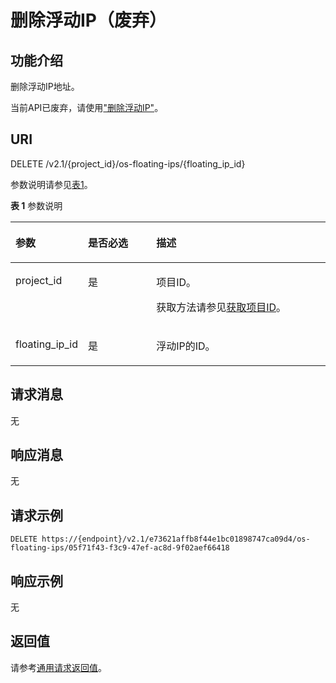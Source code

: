 # 删除浮动IP（废弃）<a name="ZH-CN_TOPIC_0065820819"></a>

## 功能介绍<a name="zh-cn_topic_0057972674_section41330139"></a>

删除浮动IP地址。

当前API已废弃，请使用["删除浮动IP"](https://support.huaweicloud.com/api-eip/eip_openstackapi_0010.html)。

## URI<a name="zh-cn_topic_0057972674_section36426933"></a>

DELETE /v2.1/\{project\_id\}/os-floating-ips/\{floating\_ip\_id\}

参数说明请参见[表1](#zh-cn_topic_0057972674_table32475667)。

**表 1**  参数说明

<a name="zh-cn_topic_0057972674_table32475667"></a>
<table><thead align="left"><tr id="zh-cn_topic_0057972674_row44937496"><th class="cellrowborder" valign="top" width="22.24%" id="mcps1.2.4.1.1"><p id="p5187119"><a name="p5187119"></a><a name="p5187119"></a>参数</p>
</th>
<th class="cellrowborder" valign="top" width="21.87%" id="mcps1.2.4.1.2"><p id="p17503500"><a name="p17503500"></a><a name="p17503500"></a>是否必选</p>
</th>
<th class="cellrowborder" valign="top" width="55.88999999999999%" id="mcps1.2.4.1.3"><p id="p8497414"><a name="p8497414"></a><a name="p8497414"></a>描述</p>
</th>
</tr>
</thead>
<tbody><tr id="zh-cn_topic_0057972674_row1664874"><td class="cellrowborder" valign="top" width="22.24%" headers="mcps1.2.4.1.1 "><p id="zh-cn_topic_0057972674_p637140"><a name="zh-cn_topic_0057972674_p637140"></a><a name="zh-cn_topic_0057972674_p637140"></a>project_id</p>
</td>
<td class="cellrowborder" valign="top" width="21.87%" headers="mcps1.2.4.1.2 "><p id="zh-cn_topic_0057972674_p51608407"><a name="zh-cn_topic_0057972674_p51608407"></a><a name="zh-cn_topic_0057972674_p51608407"></a>是</p>
</td>
<td class="cellrowborder" valign="top" width="55.88999999999999%" headers="mcps1.2.4.1.3 "><p id="p37593705"><a name="p37593705"></a><a name="p37593705"></a>项目ID。</p>
<p id="p1180512217438"><a name="p1180512217438"></a><a name="p1180512217438"></a>获取方法请参见<a href="获取项目ID.md">获取项目ID</a>。</p>
</td>
</tr>
<tr id="zh-cn_topic_0057972674_row102094505165"><td class="cellrowborder" valign="top" width="22.24%" headers="mcps1.2.4.1.1 "><p id="zh-cn_topic_0057972674_p620919503165"><a name="zh-cn_topic_0057972674_p620919503165"></a><a name="zh-cn_topic_0057972674_p620919503165"></a>floating_ip_id</p>
</td>
<td class="cellrowborder" valign="top" width="21.87%" headers="mcps1.2.4.1.2 "><p id="zh-cn_topic_0057972674_p32091350111612"><a name="zh-cn_topic_0057972674_p32091350111612"></a><a name="zh-cn_topic_0057972674_p32091350111612"></a>是</p>
</td>
<td class="cellrowborder" valign="top" width="55.88999999999999%" headers="mcps1.2.4.1.3 "><p id="zh-cn_topic_0057972674_p2209205020164"><a name="zh-cn_topic_0057972674_p2209205020164"></a><a name="zh-cn_topic_0057972674_p2209205020164"></a>浮动IP的ID。</p>
</td>
</tr>
</tbody>
</table>

## 请求消息<a name="zh-cn_topic_0057972674_section64900454"></a>

无

## 响应消息<a name="zh-cn_topic_0057972674_section47233174"></a>

无

## 请求示例<a name="zh-cn_topic_0057972674_section22445387"></a>

```
DELETE https://{endpoint}/v2.1/e73621affb8f44e1bc01898747ca09d4/os-floating-ips/05f71f43-f3c9-47ef-ac8d-9f02aef66418
```

## 响应示例<a name="section38161942204920"></a>

无

## 返回值<a name="zh-cn_topic_0092803065_zh-cn_topic_0020212692_section22960139"></a>

请参考[通用请求返回值](通用请求返回值.md)。

